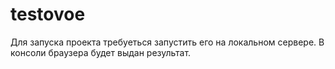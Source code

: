 # testovoe

Для запуска проекта требуеться запустить его на локальном сервере. В консоли браузера будет выдан результат. 


